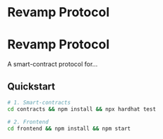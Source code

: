 # Revamp Protocol
# Revamp Protocol

A smart-contract protocol for…
  
## Quickstart

```bash
# 1. Smart-contracts
cd contracts && npm install && npx hardhat test

# 2. Frontend
cd frontend && npm install && npm start